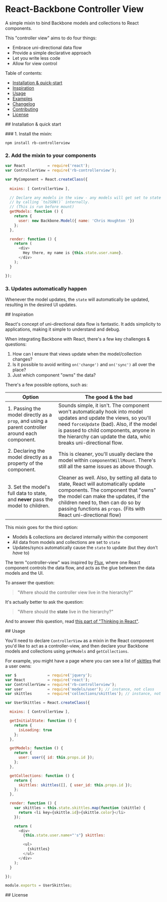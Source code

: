 # React-Backbone Controller View

A simple mixin to bind Backbone models and collections to React components.

This "controller view" aims to do four things:

* Embrace uni-directional data flow
* Provide a simple declarative approach
* Let you write less code
* Allow for view control

Table of contents:

* [Installation & quick-start](#)
* [Inspiration](#)
* [Usage](#)
* [Examples](#)
* [Changelog](#)
* [Contributing](#)
* [License](#)


## Installation & quick start

### 1. Install the mixin:

```
npm install rb-controllerview
```

### 2. Add the mixin to your components

```js
var React          = require('react');
var ControllerView = require('rb-controllerview');

var MyComponent = React.createClass({
  
  mixins: [ ControllerView ],

  // Declare any models in the view - any models will get set to state
  // by calling `toJSON()` internally.
  // (This is run before mount)
  getModels: function () {
    return {
      user: new Backbone.Model({ name: 'Chris Houghton '})
    };
  },

  render: function () {
    return (
      <div>
        Hey there, my name is {this.state.user.name}.
      </div>
    );
  }

});
```

### 3. Updates automatically happen

Whenever the model updates, the `state` will automatically be updated, resulting
in the desired UI updates.





## Inspiration 

React's concept of uni-directional data flow is fantastic. It adds simplicity to applications, 
making it simple to understand and debug.

When integrating Backbone with React, there's a few key challenges & questions:

1. How can I ensure that views update when the model/collection changes?
2. Is it possible to avoid writing `on('change')` and `on('sync')` all over the place?
3. Just which component "owns" the data?

There's a few possible options, such as:

|                                              Option                                             |                                                                                                                               The good & the bad                                                                                                                              |
| ----------------------------------------------------------------------------------------------- | ----------------------------------------------------------------------------------------------------------------------------------------------------------------------------------------------------------------------------------------------------------------------------- |
| 1. Passing the model directly as a `prop`, and using a parent controller around each component. | Sounds simple, it isn't. The component won't automatically hook into model updates and update the views, so you'll need `forceUpdate` (bad). Also, if the model is passed to child components, anyone in the hierarchy can update the data, whic breaks uni-directional flow. |
| 2. Declaring the model directly as a property of the component.                                 | This is cleaner, you'll usually declare the model within `componentWillMount`. There's still all the same issues as above though.                                                                                                                                             |
| 3. Set the model's full data to state, and __never__ pass the model to children.                | Cleaner as well. Also, by setting all data to state, React will automatically update components. The component that "owns" the model can make the updates, if the children need to, then can do so by passing functions as `props`. (Fits with React uni-directional flow)    |

This mixin goes for the third option:

* Models & collections are declared internally within the component
* All data from models and collections are set to `state`
* Updates/syncs automatically cause the `state` to update (but they don't _have_ to)

The term "controller-view" was inspired by [Flux](https://facebook.github.io/flux/docs/overview.html), where one React component
controls the data flow, and acts as the glue between the data models and the UI.

To answer the question:

> "Where should the controller view live in the hierarchy?" 

It's actually better to ask the question:

> "Where should the __state__ live in the hierarchy?"

And to answer _this_ question, read [this part of "Thinking in React"](https://facebook.github.io/react/docs/thinking-in-react.html#step-4-identify-where-your-state-should-live).


## Usage 

You'll need to declare `ControllerView` as a mixin in the React component you'd like to act as a 
controller-view, and then declare your Backbone models and collections using `getModels` and `getCollections`.

For example, you might have a page where you can see a list of [skittles](https://www.google.co.uk/search?q=skittles&es_sm=119&source=lnms&tbm=isch&sa=X&ved=0CAcQ_AUoAWoVChMI-PDx0_T7yAIVhG4UCh1iawus&biw=1280&bih=701) that a user owns:

```js
var $              = require('jquery');
var React          = require('react');
var ControllerView = require('rb-controllerview');
var user           = require('models/user'); // instance, not class
var skittles       = require('collections/skittles'); // instance, not class

var UserSkittles = React.createClass({  

  mixins: [ ControllerView ],

  getInitialState: function () {
    return {
      isLoading: true
    };
  },

  getModels: function () {
    return {
      user: user({ id: this.props.id });
    };
  },

  getCollections: function () {
    return {
      skittles: skittles([], { user_id: this.props.id });
    };
  },

  render: function () {
    var skittles = this.state.skittles.map(function (skittle) {
      return <li key={skittle.id}>{skittle.color}</li>
    });

    return (
      <div>
        {this.state.user.name+"'s"} skittles:

        <ul>
          {skittles}
        </ul>
      </div>
    );
  }

});

module.exports = UserSkittles;
```



## License
